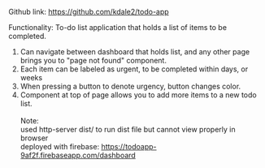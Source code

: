 Github link: https://github.com/kdale2/todo-app

Functionality:
To-do list application that holds a list of items to be completed.<br>
1. Can navigate between dashboard that holds list, and any other page brings you to "page not found" component.<br>
2. Each item can be labeled as urgent, to be completed within days, or weeks<br>
3. When pressing a button to denote urgency, button changes color.<br>
4. Component at top of page allows you to add more items to a new todo list.
<br><br>
Note:<br>
used http-server dist/ to run dist file but cannot view properly in browser<br>
deployed with firebase: https://todoapp-9af2f.firebaseapp.com/dashboard
